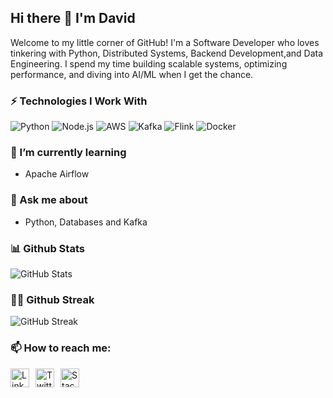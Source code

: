 ## Hi there 👋 I'm David

Welcome to my little corner of GitHub! I'm a Software Developer who loves tinkering with Python, Distributed Systems, Backend Development,and Data Engineering. I spend my time building scalable systems, optimizing performance, and diving into AI/ML when I get the chance.

### ⚡ Technologies I Work With

![Python](https://img.shields.io/badge/Python-3776AB?style=for-the-badge&logo=python&logoColor=white)
![Node.js](https://img.shields.io/badge/Node.js-43853D?style=for-the-badge&logo=node.js&logoColor=white)
![AWS](https://img.shields.io/badge/AWS-232F3E?style=for-the-badge&logo=amazon-aws&logoColor=white)
![Kafka](https://img.shields.io/badge/Kafka-231F20?style=for-the-badge&logo=apache-kafka&logoColor=white)
![Flink](https://img.shields.io/badge/Flink-E34F26?style=for-the-badge&logo=apache-flink&logoColor=white)
![Docker](https://img.shields.io/badge/docker-257bd6?style=for-the-badge&logo=docker&logoColor=white)






<!-- - 🔭 I’m currently working on ... -->
### 🌱 I’m currently learning 
- Apache Airflow
<!--  - 👯 I’m looking to collaborate on ...  -->
<!-- - 🤔 I’m looking for help with ... -->

### 💬 Ask me about 
- Python, Databases and Kafka


### 📊 Github Stats
![GitHub Stats](https://github-readme-stats.vercel.app/api?username=davidbram&show_icons=true&theme=radical)

### 🏃‍♂️ Github Streak
![GitHub Streak](https://streak-stats.demolab.com/?user=davidbram&theme=radical)


### 📫 How to reach me:
<div style="display: flex; gap: 10px;">
     <a href="https://www.linkedin.com/in/david-abraham-profile/" target="_blank"> 
       <img src="https://img.shields.io/static/v1?message=LinkedIn&logo=linkedin&label=&color=0077B5&logoColor=white&labelColor=&style=for-the-badge" height="30" alt="LinkedIn logo" /> 
     </a> 
     <a href="https://x.com/davey97_s" target="_blank"> 
       <img src="https://img.shields.io/static/v1?message=Twitter&logo=twitter&label=&color=1DA1F2&logoColor=white&labelColor=&style=for-the-badge" height="30" alt="Twitter logo" /> 
     </a> 
     <a href="https://stackoverflow.com/users/5891154/davey" target="_blank"> 
       <img src="https://img.shields.io/static/v1?message=Stack Overflow&logo=stackoverflow&label=&color=FE7A16&logoColor=white&labelColor=&style=for-the-badge" height="30" alt="Stack Overflow logo" /> 
     </a> 
</div>
<!--  - 😄 Pronouns: ...  -->
<!--- ⚡ Fun fact: ... -->
